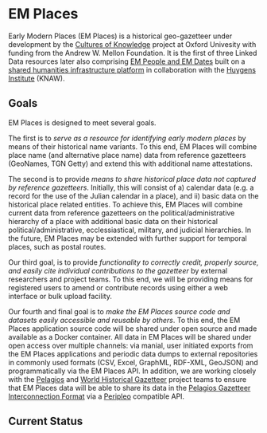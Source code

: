 # EM Places
Early Modern Places (EM Places) is a historical geo-gazetteer under development by the [Cultures of Knowledge][1] project at Oxford Univesity with funding from the Andrew W. Mellon Foundation. It is the first of three Linked Data resources later also comprising [EM People and EM Dates][2] built on a [shared humanities infrastructure platform][3] in collaboration with the [Huygens Institute][8] (KNAW). 

## Goals
EM Places is designed to meet several goals. 

The first is to _serve as a resource for identifying early modern places_ by means of their historical name variants. To this end, EM Places will combine place name (and alternative place name) data from reference gazetteers (GeoNames, TGN Getty) and extend this with additional name attestations. 

The second is to provide _means to share historical place data not captured by reference gazetteers_. Initially, this will consist of a) calendar data (e.g. a record for the use of the Julian calendar in a place), and ii) basic data on the historical place related entities. To achieve this, EM Places will combine current data from reference gazetteers on the political/administrative hierarchy of a place with additional basic data on their historical political/administrative, ecclessiastical, military, and judicial hierarchies. In the future, EM Places may be extended with further support for temporal places, such as postal routes. 

Our third goal, is to provide _functionality to correctly credit, properly source, and easily cite individual contributions to the gazetteer_ by external researchers and project teams. To this end, we will be providing means for registered users to amend or contribute records using either a web interface or bulk upload facility. 

Our fourth and final goal is to _make the EM Places source code and datasets easily accessible and reusable by others_. To this end, the EM Places application source code will be shared under open source and made available as a Docker container. All data in EM Places will be shared under open access over multiple channels: via manial, user initiated exports from the EM Places applications and periodic data dumps to external repositories in commonly used formats (CSV, Excel, GraphML, RDF-XML, GeoJSON) and programmatically via the EM Places API. In addition, we are working closely with the [Pelagios][4] and [World Historical Gazetteer][5] project teams to ensure that EM Places data will be able to share its data in the [Pelagios Gazetteer Interconnection Format][6] via a [Peripleo][7] compatible API.

## Current Status


[1]:	culturesofknowledge.org
[2]:	http://www.culturesofknowledge.org/?p=8455
[3]:	https://github.com/HuygensING/timbuctoo
[4]:	http://commons.pelagios.org
[5]:	http://whgazetteer.org
[6]:	https://github.com/pelagios/pelagios-cookbook/wiki/Pelagios-Gazetteer-Interconnection-Format
[7]:	https://github.com/pelagios/peripleo
[8]:  https://www.huygens.knaw.nl/?lang=en
